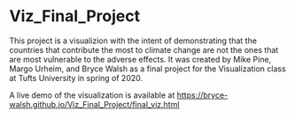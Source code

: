 # Viz_Final_Project

This project is a visualizion with the intent of demonstrating that the countries that contribute the most to climate change are not the ones that are most vulnerable to the adverse effects. It was created by Mike Pine, Margo Urheim, and Bryce Walsh as a final project for the Visualization class at Tufts University in spring of 2020.

A live demo of the visualization is available at https://bryce-walsh.github.io/Viz_Final_Project/final_viz.html
